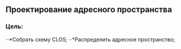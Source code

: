 ## **Проектирование адресного пространства**

### **Цель:**

⋅⋅*Собрать схему CLOS;
⋅⋅*Распределить адресное пространство;
